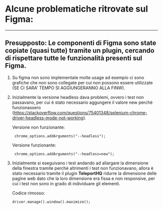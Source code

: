# Alcune problematiche ritrovate sul Figma:

---
**Presupposto:** Le componenti di Figma sono state 
copiate (quasi tutte) tramite un plugin, cercando di
rispettare tutte le funzionalità presenti sul Figma.
---

1. Su figma non sono implementate molte usage ad 
esempio ci sono grafiche che non sono collegate per 
cui non possono essere utilizzate (SE CI SARA' TEMPO SI AGGIUNGERANNO ALLA FINW).
2. Inizialmente la versione headless dava problemi, ovvero i test non passavano, 
per cui è stato necessario aggungere il valore new perchè funzionassero (https://stackoverflow.com/questions/75401348/selenium-chrome-driver-headless-mode-not-working).

    Versione non funzionante:
    
        chrome_options.addArguments("--headless");
    Versione funzionante:
        
        chrome_options.addArguments("--headless=new");
3. Inizialmente si eseguivano i test andando ad allargare la dimensione
della finestra tramite perchè altrimenti i test non funzionavano, allora
è stato necessario tramite il plugin **TeleportHQ** ridurre la dimensione
delle pagine web dato che la loro dimensione era fissa e non responsive,
per cui i test non sono in grado di individuare gli elementi.

    Codice rimosso:
    
       driver.manage().window().maximize();